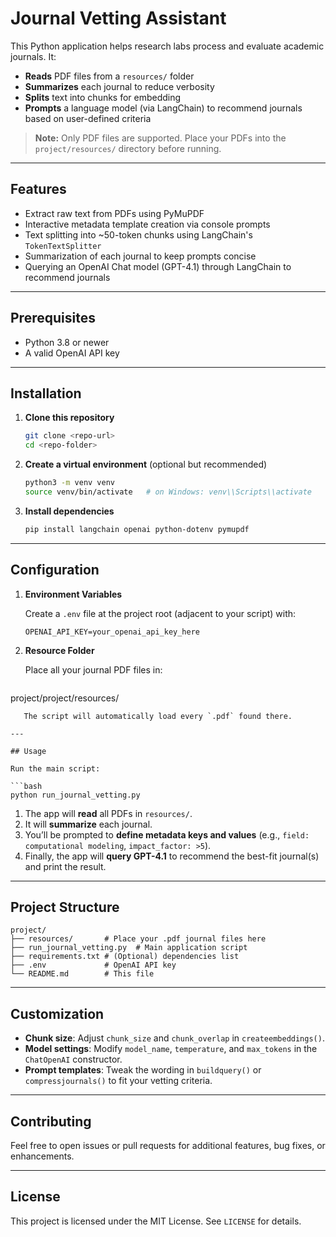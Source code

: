 # Journal Vetting Assistant

This Python application helps research labs process and evaluate academic journals. It:

* **Reads** PDF files from a `resources/` folder
* **Summarizes** each journal to reduce verbosity
* **Splits** text into chunks for embedding
* **Prompts** a language model (via LangChain) to recommend journals based on user-defined criteria

> **Note:** Only PDF files are supported. Place your PDFs into the `project/resources/` directory before running.

---

## Features

* Extract raw text from PDFs using PyMuPDF
* Interactive metadata template creation via console prompts
* Text splitting into \~50-token chunks using LangChain's `TokenTextSplitter`
* Summarization of each journal to keep prompts concise
* Querying an OpenAI Chat model (GPT-4.1) through LangChain to recommend journals

---

## Prerequisites

* Python 3.8 or newer
* A valid OpenAI API key

---

## Installation

1. **Clone this repository**

   ```bash
   git clone <repo-url>
   cd <repo-folder>
   ```

2. **Create a virtual environment** (optional but recommended)

   ```bash
   python3 -m venv venv
   source venv/bin/activate   # on Windows: venv\\Scripts\\activate
   ```

3. **Install dependencies**

   ```bash
   pip install langchain openai python-dotenv pymupdf
   ```

---

## Configuration

1. **Environment Variables**

   Create a `.env` file at the project root (adjacent to your script) with:

   ```text
   OPENAI_API_KEY=your_openai_api_key_here
   ```

2. **Resource Folder**

   Place all your journal PDF files in:

   ```
   ```

project/project/resources/

````
   The script will automatically load every `.pdf` found there.

---

## Usage

Run the main script:

```bash
python run_journal_vetting.py
````

1. The app will **read** all PDFs in `resources/`.
2. It will **summarize** each journal.
3. You’ll be prompted to **define metadata keys and values** (e.g., `field: computational modeling`, `impact_factor: >5`).
4. Finally, the app will **query GPT-4.1** to recommend the best-fit journal(s) and print the result.

---

## Project Structure

```
project/
├── resources/       # Place your .pdf journal files here
├── run_journal_vetting.py  # Main application script
├── requirements.txt # (Optional) dependencies list
├── .env             # OpenAI API key
└── README.md        # This file
```

---

## Customization

* **Chunk size**: Adjust `chunk_size` and `chunk_overlap` in `createembeddings()`.
* **Model settings**: Modify `model_name`, `temperature`, and `max_tokens` in the `ChatOpenAI` constructor.
* **Prompt templates**: Tweak the wording in `buildquery()` or `compressjournals()` to fit your vetting criteria.

---

## Contributing

Feel free to open issues or pull requests for additional features, bug fixes, or enhancements.

---

## License

This project is licensed under the MIT License. See `LICENSE` for details.
